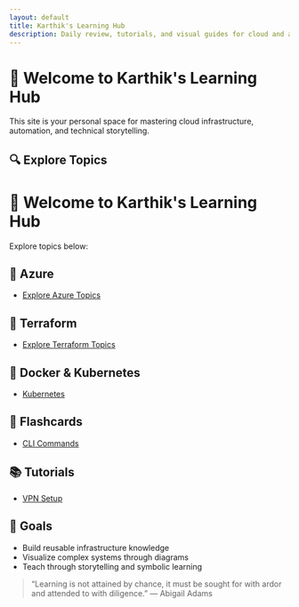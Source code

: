 ```yaml
---
layout: default
title: Karthik's Learning Hub
description: Daily review, tutorials, and visual guides for cloud and automation
---
```


# 👋 Welcome to Karthik's Learning Hub

This site is your personal space for mastering cloud infrastructure, automation, and technical storytelling.

## 🔍 Explore Topics

# 👋 Welcome to Karthik's Learning Hub

Explore topics below:

## 🔷 Azure  
- [Explore Azure Topics](azure/index.md)

## 🌱 Terraform  
- [Explore Terraform Topics](terraform/index.md)

## 🐳 Docker & Kubernetes  
- [Kubernetes](kubernetes/index.md)

## 🎨 Flashcards  
- [CLI Commands](flashcards/cli.md)

## 📚 Tutorials  
- [VPN Setup](tutorials/vpn.md)

## 🎯 Goals

- Build reusable infrastructure knowledge
- Visualize complex systems through diagrams
- Teach through storytelling and symbolic learning

> “Learning is not attained by chance, it must be sought for with ardor and attended to with diligence.” — Abigail Adams
